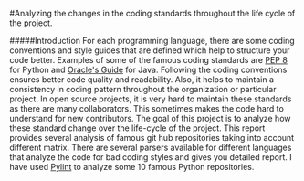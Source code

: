 #Analyzing the changes in the coding standards throughout the life cycle of the project.

#####Introduction
For each programming language, there are some coding conventions and style guides that are defined which help to structure your code better. Examples of some of the famous coding standards are [PEP 8](https://www.python.org/dev/peps/pep-0008) for Python and [Oracle's Guide](http://www.oracle.com/technetwork/java/codeconvtoc-136057.html) for Java. Following the coding conventions ensures better code quality and readability. Also, it helps to maintain a consistency in coding pattern throughout the organization or  particular project. In open source projects, it is very hard to maintain these standards as there are many collaborators. This sometimes makes the code hard to understand for new contributors. The goal of this project is to analyze how these standard change over the life-cycle of the project. This report provides several analysis of famous git hub repositories taking into account different matrix. There are several parsers available for different languages that analyze the code for bad coding styles and gives you detailed report. I have used [Pylint](http://www.pylint.org/) to analyze some 10 famous Python repositories.


